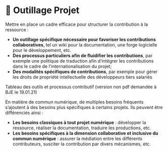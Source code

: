 # 🔧 Outillage Projet

Mettre en place un cadre efficace pour structurer la contribution à la ressource :

* **Un outillage spécifique nécessaire pour favoriser les contributions collaboratives**, tel un wiki pour la documentation, une forge logicielle pour le développement, etc. 
* **Des processus particuliers afin de fluidifier les contributions**, par exemple une politique de traduction afin d’intégrer les contributions dans le cadre de l’internationalisation du projet; 
* **Des modalités spécifiques de contributions**, par exemple pour gérer les droits de propriété intellectuelle des développeurs tiers salariés

Tableau des outils et processus contributif \(version non pdf demandée à BJE le 19.01.21\)

En matière de commun numérique, de multiples besoins fréquents s’ajoutent à des besoins plus spécifiques à certains projets. Ils peuvent être différenciés ainsi :

* **Les besoins classiques à tout projet numérique** : développer la ressource, réaliser la documentation, traduire les productions, etc. 
* **Les besoins spécifiques à la dimension collaborative et inclusive du commun numérique** : assurer la médiation entre les différents contributeurs, susciter la contribution par divers mécanismes, etc. 

